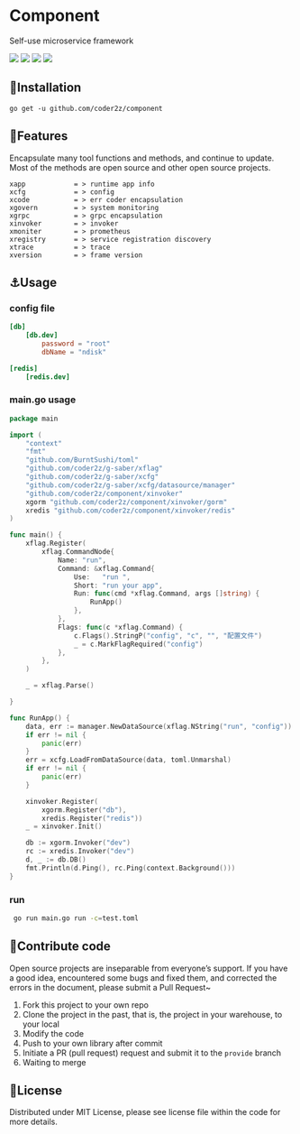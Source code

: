 # Component

Self-use microservice framework

![](https://img.shields.io/badge/windowns10-Development-d0d1d4)
![](https://img.shields.io/badge/golang-1.16-blue)
[![](https://img.shields.io/badge/godoc-reference-3C57C4)](https://pkg.go.dev/github.com/coder2z/component)
![](https://img.shields.io/badge/version-1.0.5-r)

## :rocket:Installation

`
go get -u github.com/coder2z/component
`

## :bell:Features

Encapsulate many tool functions and methods, and continue to update. Most of the methods are open source and other open
source projects.

```
xapp            = > runtime app info
xcfg            = > config
xcode           = > err coder encapsulation
xgovern         = > system monitoring
xgrpc           = > grpc encapsulation
xinvoker        = > invoker
xmoniter        = > prometheus
xregistry       = > service registration discovery
xtrace          = > trace
xversion        = > frame version
```

## :anchor:Usage

### config file

```toml
[db]
    [db.dev]
        password = "root"
        dbName = "ndisk"

[redis]
    [redis.dev]
```

### main.go usage

```go
package main

import (
	"context"
	"fmt"
	"github.com/BurntSushi/toml"
	"github.com/coder2z/g-saber/xflag"
	"github.com/coder2z/g-saber/xcfg"
	"github.com/coder2z/g-saber/xcfg/datasource/manager"
	"github.com/coder2z/component/xinvoker"
	xgorm "github.com/coder2z/component/xinvoker/gorm"
	xredis "github.com/coder2z/component/xinvoker/redis"
)

func main() {
	xflag.Register(
		xflag.CommandNode{
			Name: "run",
			Command: &xflag.Command{
				Use:   "run ",
				Short: "run your app",
				Run: func(cmd *xflag.Command, args []string) {
					RunApp()
				},
			},
			Flags: func(c *xflag.Command) {
				c.Flags().StringP("config", "c", "", "配置文件")
				_ = c.MarkFlagRequired("config")
			},
		},
	)

	_ = xflag.Parse()

}

func RunApp() {
	data, err := manager.NewDataSource(xflag.NString("run", "config"))
	if err != nil {
		panic(err)
	}
	err = xcfg.LoadFromDataSource(data, toml.Unmarshal)
	if err != nil {
		panic(err)
	}

	xinvoker.Register(
		xgorm.Register("db"),
		xredis.Register("redis"))
	_ = xinvoker.Init()

	db := xgorm.Invoker("dev")
	rc := xredis.Invoker("dev")
	d, _ := db.DB()
	fmt.Println(d.Ping(), rc.Ping(context.Background()))
}
```

### run

```bash
 go run main.go run -c=test.toml
```

## :tada:Contribute code

Open source projects are inseparable from everyone’s support. If you have a good idea, encountered some bugs and fixed
them, and corrected the errors in the document, please submit a Pull Request~

1. Fork this project to your own repo
2. Clone the project in the past, that is, the project in your warehouse, to your local
3. Modify the code
4. Push to your own library after commit
5. Initiate a PR (pull request) request and submit it to the `provide` branch
6. Waiting to merge

## :closed_book:License

Distributed under MIT License, please see license file within the code for more details.
